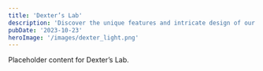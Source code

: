 ```yaml
---
title: 'Dexter’s Lab'
description: 'Discover the unique features and intricate design of our Dexter’s Lab. Perfect for various applications, this piece adds a touch of creativity and innovation to any setting.'
pubDate: '2023-10-23'
heroImage: '/images/dexter_light.png'
---
```


Placeholder content for Dexter’s Lab.